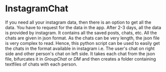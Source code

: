 # InstagramChat

If you need all your instagram data, then there is an option to get all the data. You have to request for the data in the app. After 2-3 days, all the data is provided by instagram. It contains all the saved posts, chats, etc. All the chats are given in json format. As the chats can be very length, the json file is very complex to read. Hence, this python script can be used to easily get the chats in the format available in instagram i.e. The user's chat on right side and other person's chat on left side. It takes each chat from the json file, bifurcates it in *GroupChat* or *DM* and then creates a folder containing textfiles of chats with each person.
